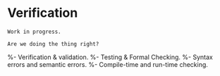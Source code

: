 # Verification

```{warning}
Work in progress.
```

```{epigraph}
Are we doing the thing right?
```


%- Verification & validation.
%- Testing & Formal Checking.
%- Syntax errors and semantic errors.
%- Compile-time and run-time checking.
